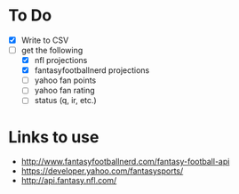 # To Do
- [x] Write to CSV
- [ ] get the following
    - [x] nfl projections
    - [x] fantasyfootballnerd projections
    - [ ] yahoo fan points
    - [ ] yahoo fan rating
    - [ ] status (q, ir, etc.)
# Links to use
- http://www.fantasyfootballnerd.com/fantasy-football-api
- https://developer.yahoo.com/fantasysports/
- http://api.fantasy.nfl.com/